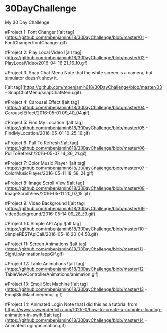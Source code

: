 # 30DayChallenge
My 30 Day Challenge

#Project 1: Font Changer
![alt tag](https://github.com/mbenjamin618/30DayChallenge/blob/master/01 - FontChanger/fontChanger.gif)

#Project 2: Play Local Video
![alt tag](https://github.com/mbenjamin618/30DayChallenge/blob/master/02 - PlayLocalVideo/2016-04-16 21_16_10.gif)

#Project 3: Snap Chat Menu
Note that the white screen is a camera, but simulator doesn't show it. 

![alt tag](https://github.com/mbenjamin618/30DayChallenge/blob/master/03 - SnapChatMenu/snapChatMenu.gif)

#Project 4: Carousel Effect
![alt tag](https://github.com/mbenjamin618/30DayChallenge/blob/master/04 - CarouselEffect/2016-05-01 09_40_04.gif)

#Project 5: Find My Location
![alt tag](https://github.com/mbenjamin618/30DayChallenge/blob/master/05 - FindMyLocation/2016-05-01 10_25_16.gif)

#Project 6: Pull To Refresh
![alt tag](https://github.com/mbenjamin618/30DayChallenge/blob/master/06 - PullToRefresh/2016-05-07 14_36_21.gif)

#Project 7: Color Music Player
![alt tag](https://github.com/mbenjamin618/30DayChallenge/blob/master/07 - ColorMusicPlayer/2016-05-11 18_58_24.gif)

#Project 8: Image Scroll View
![alt tag](https://github.com/mbenjamin618/30DayChallenge/blob/master/08 - ImageScrollView/2016-05-11 20_07_15.gif)

#Project 9: Video Background
![alt tag](https://github.com/mbenjamin618/30DayChallenge/blob/master/09 - videoBackground/2016-05-14 09_28_59.gif)

#Project 10: Simple API App
![alt tag](https://github.com/mbenjamin618/30DayChallenge/blob/master/10 - SimpleRESTApiCall/2016-05-16 20_04_58.gif)

#Project 11: Screen Animations
![alt tag](https://github.com/mbenjamin618/30DayChallenge/blob/master/11 - SignUpAnimation/appGif.gif)

#Project 12: Table Animations
![alt tag](https://github.com/mbenjamin618/30DayChallenge/blob/master/12 - TableViewControllerAnimations/animation.gif)

#Project 13: Emoji Slot Machine 
![alt tag](https://github.com/mbenjamin618/30DayChallenge/blob/master/13 - EmojiSlotMachine/emoji.gif)

#Project 14: Animated Login 
Note that I did this as a tutorial from https://www.raywenderlich.com/102590/how-to-create-a-complex-loading-animation-in-swift
![alt tag](https://github.com/mbenjamin618/30DayChallenge/blob/master/14 - AnimatedLogin/animation.gif)
